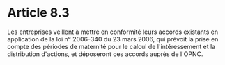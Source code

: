 # Article 8.3

  
Les entreprises veillent à mettre en conformité leurs accords existants en application de la loi n° 2006-340 du 23 mars 2006, qui prévoit la prise en compte des périodes de maternité pour le calcul de l'intéressement et la distribution d'actions, et déposeront ces accords auprès de l'OPNC.

